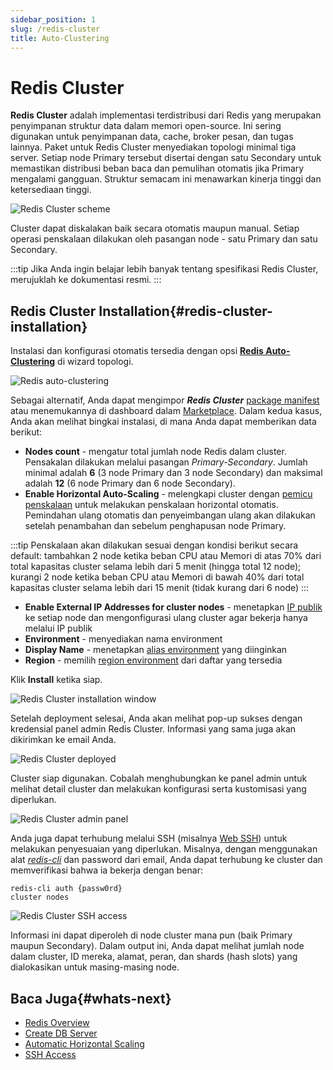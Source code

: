 ```yaml
---
sidebar_position: 1
slug: /redis-cluster
title: Auto-Clustering
---
```

# Redis Cluster

**Redis Cluster** adalah implementasi terdistribusi dari Redis yang merupakan penyimpanan struktur data dalam memori open-source. Ini sering digunakan untuk penyimpanan data, cache, broker pesan, dan tugas lainnya. Paket untuk Redis Cluster menyediakan topologi minimal tiga server. Setiap node Primary tersebut disertai dengan satu Secondary untuk memastikan distribusi beban baca dan pemulihan otomatis jika Primary mengalami gangguan. Struktur semacam ini menawarkan kinerja tinggi dan ketersediaan tinggi.

![Redis Cluster scheme](#)

Cluster dapat diskalakan baik secara otomatis maupun manual. Setiap operasi penskalaan dilakukan oleh pasangan node - satu Primary dan satu Secondary.

:::tip
Jika Anda ingin belajar lebih banyak tentang spesifikasi Redis Cluster, merujuklah ke dokumentasi resmi.
:::

## Redis Cluster Installation{#redis-cluster-installation}

Instalasi dan konfigurasi otomatis tersedia dengan opsi **[Redis Auto-Clustering](<https://docs.dewacloud.com/docs/auto-clustering/#redis>)** di wizard topologi.

![Redis auto-clustering](#)

Sebagai alternatif, Anda dapat mengimpor _**Redis Cluster**_ [package manifest](<https://github.com/jelastic-jps/redis-cluster/blob/main/manifest.jps>) atau menemukannya di dashboard dalam [Marketplace](<https://docs.dewacloud.com/docs/marketplace/>). Dalam kedua kasus, Anda akan melihat bingkai instalasi, di mana Anda dapat memberikan data berikut:

  * **Nodes count** \- mengatur total jumlah node Redis dalam cluster. Pensakalan dilakukan melalui pasangan _Primary-Secondary_. Jumlah minimal adalah **6** (3 node Primary dan 3 node Secondary) dan maksimal adalah **12** (6 node Primary dan 6 node Secondary).
  * **Enable Horizontal Auto-Scaling** \- melengkapi cluster dengan [pemicu penskalaan](<https://docs.dewacloud.com/docs/automatic-horizontal-scaling/#triggers-for-automatic-scaling>) untuk melakukan penskalaan horizontal otomatis. Pemindahan ulang otomatis dan penyeimbangan ulang akan dilakukan setelah penambahan dan sebelum penghapusan node Primary.

:::tip
Penskalaan akan dilakukan sesuai dengan kondisi berikut secara default: tambahkan 2 node ketika beban CPU atau Memori di atas 70% dari total kapasitas cluster selama lebih dari 5 menit (hingga total 12 node); kurangi 2 node ketika beban CPU atau Memori di bawah 40% dari total kapasitas cluster selama lebih dari 15 menit (tidak kurang dari 6 node)
:::

  * **Enable External IP Addresses for cluster nodes** \- menetapkan [IP publik](<https://docs.dewacloud.com/docs/public-ip/>) ke setiap node dan mengonfigurasi ulang cluster agar bekerja hanya melalui IP publik
  * **Environment** \- menyediakan nama environment
  * **Display Name** \- menetapkan [alias environment](<https://docs.dewacloud.com/docs/environment-aliases/>) yang diinginkan
  * **Region** \- memilih [region environment](<https://docs.dewacloud.com/docs/environment-regions/>) dari daftar yang tersedia

Klik **Install** ketika siap.

![Redis Cluster installation window](#)

Setelah deployment selesai, Anda akan melihat pop-up sukses dengan kredensial panel admin Redis Cluster. Informasi yang sama juga akan dikirimkan ke email Anda.

![Redis Cluster deployed](#)

Cluster siap digunakan. Cobalah menghubungkan ke panel admin untuk melihat detail cluster dan melakukan konfigurasi serta kustomisasi yang diperlukan.

![Redis Cluster admin panel](#)

Anda juga dapat terhubung melalui SSH (misalnya [Web SSH](<https://docs.dewacloud.com/docs/web-ssh-client/>)) untuk melakukan penyesuaian yang diperlukan. Misalnya, dengan menggunakan alat [_redis-cli_](<https://redis.io/docs/tools/#cli>) dan password dari email, Anda dapat terhubung ke cluster dan memverifikasi bahwa ia bekerja dengan benar:

```
redis-cli auth {passw0rd}
cluster nodes
```

![Redis Cluster SSH access](#)

Informasi ini dapat diperoleh di node cluster mana pun (baik Primary maupun Secondary). Dalam output ini, Anda dapat melihat jumlah node dalam cluster, ID mereka, alamat, peran, dan shards (hash slots) yang dialokasikan untuk masing-masing node.

## Baca Juga{#whats-next}

  * [Redis Overview](<https://docs.dewacloud.com/docs/redis/>)
  * [Create DB Server](<https://docs.dewacloud.com/docs/database-hosting/>)
  * [Automatic Horizontal Scaling](<https://docs.dewacloud.com/docs/automatic-horizontal-scaling/>)
  * [SSH Access](<https://docs.dewacloud.com/docs/ssh-access/>)